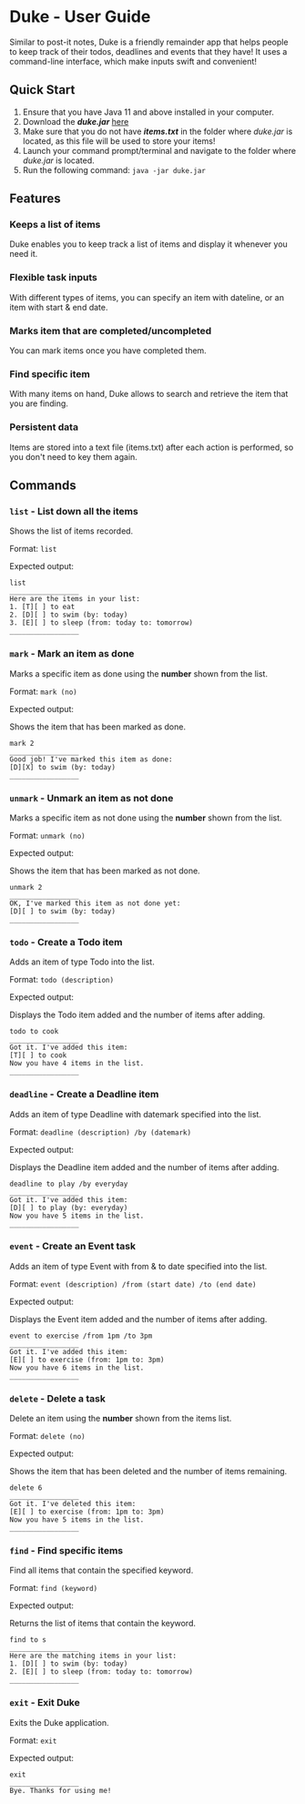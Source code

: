 # Duke - User Guide
Similar to post-it notes, Duke is a friendly remainder app that helps people to keep track of their todos, deadlines and events that they have! It uses a command-line interface, which make inputs swift and convenient! 

## Quick Start
1. Ensure that you have Java 11 and above installed in your computer.
2. Download the ***duke.jar*** [here](https://github.com/pinyoko573/ip/releases)
3. Make sure that you do not have ***items.txt*** in the folder where *duke.jar* is located, as this file will be used to store your items!
4. Launch your command prompt/terminal and navigate to the folder where *duke.jar* is located.
5. Run the following command: `java -jar duke.jar`

## Features
### Keeps a list of items

Duke enables you to keep track a list of items and display it whenever you need it.

### Flexible task inputs

With different types of items, you can specify an item with dateline, or an item with start & end date.

### Marks item that are completed/uncompleted

You can mark items once you have completed them.

### Find specific item

With many items on hand, Duke allows to search and retrieve the item that you are finding.

### Persistent data

Items are stored into a text file (items.txt) after each action is performed, so you don't need to key them again.

## Commands

### `list` - List down all the items

Shows the list of items recorded.

Format: `list`

Expected output:
```
list
_________________
Here are the items in your list:
1. [T][ ] to eat
2. [D][ ] to swim (by: today)
3. [E][ ] to sleep (from: today to: tomorrow)
_________________
```

### `mark` - Mark an item as done

Marks a specific item as done using the **number** shown from the list.

Format: `mark (no)`

Expected output:

Shows the item that has been marked as done.
```
mark 2
_________________
Good job! I've marked this item as done:
[D][X] to swim (by: today)
_________________
```

### `unmark` - Unmark an item as not done

Marks a specific item as not done using the **number** shown from the list.

Format: `unmark (no)`

Expected output:

Shows the item that has been marked as not done.
```
unmark 2
_________________
OK, I've marked this item as not done yet:
[D][ ] to swim (by: today)
_________________
```

### `todo` - Create a Todo item

Adds an item of type Todo into the list.

Format: `todo (description)`

Expected output:

Displays the Todo item added and the number of items after adding.
```
todo to cook
_________________
Got it. I've added this item:
[T][ ] to cook
Now you have 4 items in the list.
_________________
```

### `deadline` - Create a Deadline item

Adds an item of type Deadline with datemark specified into the list.

Format: `deadline (description) /by (datemark)`

Expected output:

Displays the Deadline item added and the number of items after adding.
```
deadline to play /by everyday
_________________
Got it. I've added this item:
[D][ ] to play (by: everyday)
Now you have 5 items in the list.
_________________
```

### `event` - Create an Event task

Adds an item of type Event with from & to date specified into the list.

Format: `event (description) /from (start date) /to (end date)`

Expected output:

Displays the Event item added and the number of items after adding.
```
event to exercise /from 1pm /to 3pm
_________________
Got it. I've added this item:
[E][ ] to exercise (from: 1pm to: 3pm)
Now you have 6 items in the list.
_________________
```

### `delete` - Delete a task

Delete an item using the **number** shown from the items list.

Format: `delete (no)`

Expected output:

Shows the item that has been deleted and the number of items remaining.
```
delete 6
_________________
Got it. I've deleted this item:
[E][ ] to exercise (from: 1pm to: 3pm)
Now you have 5 items in the list.
_________________
```

### `find` - Find specific items

Find all items that contain the specified keyword.

Format: `find (keyword)`

Expected output:

Returns the list of items that contain the keyword.
```
find to s
_________________
Here are the matching items in your list:
1. [D][ ] to swim (by: today)
2. [E][ ] to sleep (from: today to: tomorrow)
_________________
```

### `exit` - Exit Duke

Exits the Duke application.

Format: `exit`

Expected output:
```
exit
_________________
Bye. Thanks for using me!
```